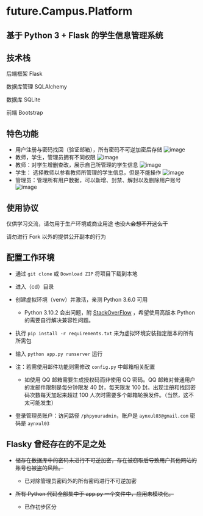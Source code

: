 # future.Campus.Platform

## 基于 Python 3 + Flask 的学生信息管理系统

[//]: # (&#40;相应的安卓版在 future.Campus.Platform_app 库&#41;)

## 技术栈
后端框架 Flask

数据库管理 SQLAlchemy

数据库 SQLite

前端 Bootstrap
  
## 特色功能

- 用户注册与密码找回（验证邮箱），所有密码不可逆加密后存储
![image](https://user-images.githubusercontent.com/75155322/185481346-498a819c-ef97-4c16-88c9-51d9976c58ff.png)
- 教师，学生，管理员拥有不同权限
![image](https://user-images.githubusercontent.com/75155322/185481401-b28cca3a-d1dc-4a70-8c57-970444b301ba.png)
- 教师：对学生增删查改，展示自己所管理的学生信息
![image](https://user-images.githubusercontent.com/75155322/185481525-d495faf7-fb4a-4210-83cb-ad7619034f6f.png)
- 学生： 选择教师以参看教师所管理的学生信息，但是不能操作
![image](https://user-images.githubusercontent.com/75155322/185482046-f9d05036-9837-49e6-be4e-4429264dc379.png)
- 管理员：管理所有用户数据，可以新增、封禁、解封以及删除用户账号
![image](https://user-images.githubusercontent.com/75155322/185481903-529186df-a4a5-4a63-8e60-c4f8d9ee95ce.png)

## 使用协议
仅供学习交流，请勿用于生产环境或商业用途 ~~也没人会想不开这么干~~

请勿进行 Fork 以外的提供公开副本的行为

## 配置工作环境
- 通过 `git clone` 或 `Download ZIP` 将项目下载到本地

- 进入（cd）目录

- 创建虚拟环境（venv）并激活，亲测 Python 3.6.0 可用
  - Python 3.10.2 会出问题，附 [StackOverFlow](https://stackoverflow.com/questions/69381312/in-vs-code-importerror-cannot-import-name-mapping-from-collections) ，希望使用高版本 Python 的需要自行解决兼容性问题。
- 执行 ```pip install -r requirements.txt``` 来为虚拟环境安装指定版本的所有所需包

- 输入 ```python app.py runserver``` 运行

- 注：若需使用邮件功能则需修改 `config.py` 中邮箱相关配置
  - 如使用 QQ 邮箱需要生成授权码而非使用 QQ 密码。QQ 邮箱对普通用户的发邮件限制是每分钟限发 40 封，每天限发 100 封。出现注册和找回密码次数每天加起来超过 100 人次时需要多个邮箱轮换发件。（当然，这不太可能发生）

- 登录管理员账户：访问路径 `/phpyouradmin`，账户是 `aynxul03@gmail.com` 密码是 `aynxul03`
  
## Flasky 曾经存在的不足之处

- ~~储存在数据库中的密码未进行不可逆加密，存在被窃取后导致用户其他网站的账号也被盗的风险。~~
  - 已对除管理员密码外的所有密码进行不可逆加密

- ~~所有 Python 代码全部集中于 app.py 一个文件中，应用未模块化。~~ 
  - 已作初步区分
